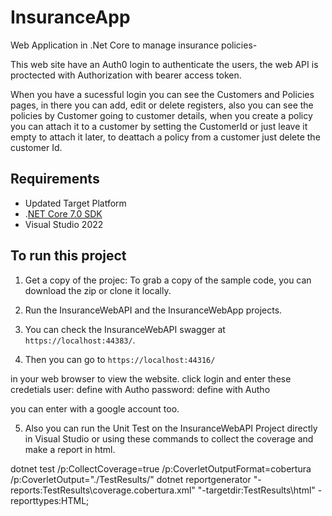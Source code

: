 # InsuranceApp

Web Application in .Net Core to manage insurance policies-

This web site have an Auth0 login to authenticate the users, the web API is proctected with Authorization with bearer access token.

When you have a sucessful login you can see the Customers and Policies pages, in there you can add, edit or delete registers, also you can see the policies by Customer going to customer details, when you create a policy you can attach it to a customer by setting the CustomerId or just leave it empty to attach it later, to deattach a policy from a customer just delete the customer Id.

## Requirements
* Updated Target Platform
* .[NET Core 7.0 SDK](https://www.microsoft.com/net/download/core)
* Visual Studio 2022

## To run this project

1. Get a copy of the projec: To grab a copy of the sample code, you can download the zip or clone it locally.

2. Run the InsuranceWebAPI and the InsuranceWebApp projects.

3. You can check the InsuranceWebAPI swagger at `https://localhost:44383/`.

4. Then you can go to `https://localhost:44316/`

in your web browser to view the website. click login and enter these credetials
user: define with Autho
password: define with Autho

you can enter with a google account too.

5. Also you can run the Unit Test on the InsuranceWebAPI Project directly in Visual Studio or using these commands to collect the coverage and make a report in html.

dotnet test /p:CollectCoverage=true /p:CoverletOutputFormat=cobertura /p:CoverletOutput="./TestResults/"
dotnet reportgenerator "-reports:TestResults\coverage.cobertura.xml" "-targetdir:TestResults\html" -reporttypes:HTML;
